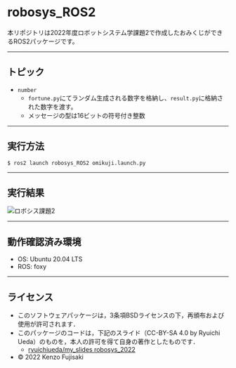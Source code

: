 # robosys_ROS2
本リポジトリは2022年度ロボットシステム学課題2で作成したおみくじができるROS2パッケージです。

---

## トピック
* `number`
    * `fortune.py`にてランダム生成される数字を格納し、`result.py`に格納された数字を渡す。
    * メッセージの型は16ビットの符号付き整数

---

## 実行方法
  ```
  $ ros2 launch robosys_ROS2 omikuji.launch.py
  ```

---

## 実行結果
![ロボシス課題2](https://user-images.githubusercontent.com/85381022/210080607-9b6f2ae1-989f-4029-9da9-cf444abd38a4.png)

---

## 動作確認済み環境
* OS: Ubuntu 20.04 LTS
* ROS: foxy

---

## ライセンス

  * このソフトウェアパッケージは，3条項BSDライセンスの下，再頒布および使用が許可されます．
  * このパッケージのコードは，下記のスライド（CC-BY-SA 4.0 by Ryuichi Ueda）のものを，本人の許可を得て自身の著作としたものです．
      * [ryuichiueda/my_slides robosys_2022](https://github.com/ryuichiueda/my_slides/tree/master/robosys_2022)
  * © 2022 Kenzo Fujisaki